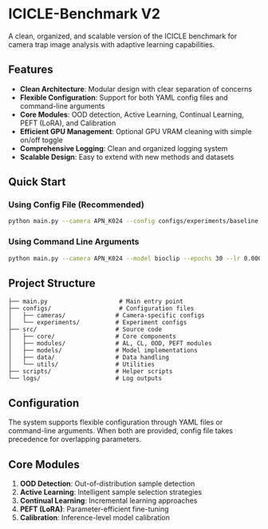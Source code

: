 # ICICLE-Benchmark V2

A clean, organized, and scalable version of the ICICLE benchmark for camera trap image analysis with adaptive learning capabilities.

## Features

- **Clean Architecture**: Modular design with clear separation of concerns
- **Flexible Configuration**: Support for both YAML config files and command-line arguments
- **Core Modules**: OOD detection, Active Learning, Continual Learning, PEFT (LoRA), and Calibration
- **Efficient GPU Management**: Optional GPU VRAM cleaning with simple on/off toggle
- **Comprehensive Logging**: Clean and organized logging system
- **Scalable Design**: Easy to extend with new methods and datasets

## Quick Start

### Using Config File (Recommended)
```bash
python main.py --camera APN_K024 --config configs/experiments/baseline.yaml
```

### Using Command Line Arguments
```bash
python main.py --camera APN_K024 --model bioclip --epochs 30 --lr 0.0001
```

## Project Structure

```
├── main.py                    # Main entry point
├── configs/                   # Configuration files
│   ├── cameras/              # Camera-specific configs
│   └── experiments/          # Experiment configs
├── src/                      # Source code
│   ├── core/                 # Core components
│   ├── modules/              # AL, CL, OOD, PEFT modules
│   ├── models/               # Model implementations
│   ├── data/                 # Data handling
│   └── utils/                # Utilities
├── scripts/                  # Helper scripts
└── logs/                     # Log outputs
```

## Configuration

The system supports flexible configuration through YAML files or command-line arguments. When both are provided, config file takes precedence for overlapping parameters.

## Core Modules

1. **OOD Detection**: Out-of-distribution sample detection
2. **Active Learning**: Intelligent sample selection strategies
3. **Continual Learning**: Incremental learning approaches
4. **PEFT (LoRA)**: Parameter-efficient fine-tuning
5. **Calibration**: Inference-level model calibration
